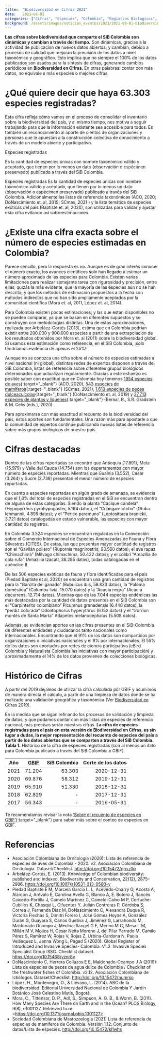```yaml
---
title:  "Biodiversidad en Cifras 2021"
date:   2021-08-01
categories: ["Cifras", "Especies", "Colombia", "Registros Biológicos", "2021"]
background: /assets/images/noticias_eventos/2021/2021-08-01-Biodiversidadencifras_2021.png
---
```


**Las cifras sobre biodiversidad que comparte el SiB Colombia son dinámicas y cambian a través del tiempo.** Son dinámicas, gracias a la actividad de publicación de nuevos datos abiertos; y cambian, debido a procesos de calidad que mejoran la precisión de los datos a nivel taxonómico y geográfico. Esto implica que no siempre el 100% de los datos publicados son usados para la síntesis de cifras, generando cambios periódicos en **Biodiversidad en Cifras.** En otras palabras: contar con más datos, no equivale a más especies o mejores cifras.

# ¿Qué quiere decir que haya 63.303 especies registradas?

Esta cifra refleja cómo vamos en el proceso de consolidar el inventario sobre la biodiversidad del país, y al mismo tiempo, nos motiva a seguir trabajando para que la información existente sea accesible para todos. Es también un reconocimiento al aporte de cientos de organizaciones y personas que le apuestan a la construcción colectiva de conocimiento a través de un modelo abierto y participativo. 

<form class="box">
  <div class="field">
    <label class="label">Especies registradas</label>
    <p>Es la cantidad de especies únicas con nombre taxonómico válido y aceptado, que tienen por lo menos un dato (observación o espécimen preservado) publicado a través del SiB Colombia.</p>
  </div>
</form>

Especies registradas
Es la cantidad de especies únicas con nombre taxonómico válido y aceptado, que tienen por lo menos un dato (observación o espécimen preservado) publicado a través del SiB Colombia. 
Adicionalmente las listas de referencia taxonómicas (ACO, 2020; DoNascimiento et. al, 2019; SCmas, 2021 ) y la lista temática de especies exóticas del país (Baptiste et. al, 2020), son utilizadas para validar y ajustar esta cifra evitando así sobreestimaciones. 

# ¿Existe una cifra exacta sobre el número de especies estimadas en Colombia?

Parece sencillo, pero la respuesta es no. Aunque es de gran interés conocer el número exacto, los avances científicos solo han llegado a estimar un número aproximado de las especies para Colombia. Existen varias limitaciones para realizar semejante tarea con rigurosidad y precisión, entre ellas, quizás la más evidente, que la mayoría de las especies aún no se han descrito; y que los métodos de estimación propuestos a la fecha son métodos indirectos que no han sido ampliamente aceptados por la comunidad científica (Mora et. al, 2011, López et. al, 2014).

Para Colombia existen pocas estimaciones; y las que están disponibles no se pueden comparar, ya que se basan en diferentes supuestos y se construyen con metodologías distintas. Una de estas aproximaciones, realizada por Arbeláez-Cortés (2013), estima que en Colombia podrían existir entre 200.000 y 900.000 especies a partir de una extrapolación de los resultados obtenidos por Mora et. al (2011) sobre la biodiversidad global. Si usamos esta estimación como referencia, en el SiB Colombia, ¡solo tendríamos evidencia de apenas el 25%!

Aunque no se conozca una cifra sobre el número de especies estimadas a nivel nacional (ni global), distintas redes de expertos disponen a través del SiB Colombia, listas de referencia sobre diferentes grupos biológicos determinados que actualizan regularmente. Gracias a este esfuerzo es posible saber con exactitud que en Colombia hoy tenemos [1954 especies de aves](https://doi.org/10.15472/qhsz0p){:target="_blank"} (ACO, 2020), [543 especies de mamíferos](https://doi.org/10.15472/kl1whs){:target="_blank"} (SCmas, 2021), [1.610 especies de peces dulceacuícolas](https://doi.org/10.15472/numrso){:target="_blank"} (DoNascimiento et. al, 2019) y [27.713 especies de plantas y líquenes](https://doi.org/10.15472/7avdhn){:target="_blank"} (Bernal, R., S.R. Gradstein & M. Celis (eds.), 2020) .

Para aproximarse con más exactitud al recuento de la biodiversidad del país, estos aportes son fundamentales. Una razón más para apostarle a que la comunidad de expertos continúe publicando nuevas listas de referencia sobre más grupos biológicos de nuestro país.

# Cifras destacadas

Dentro de las cifras reportadas se encontró que Antioquia (17.891), Meta (15.979) y Valle del Cauca (14.754) son los departamentos con mayor número de especies reportadas. Mientras que Guainia (3.552), Cesar (3.264) y Sucre (2.736) presentan el menor número de especies reportadas. 

En cuanto a especies reportadas en algún grado de amenaza, se evidencia que el 1,8% del total de especies registradas en el SiB se encuentran dentro de alguna de estas categorías. Siendo la planta “Cacique candela” (Hypopyrrhus pyrohypogaster, 5.164 datos), el “Cuángare otobo” (Otoba lehmannii, 4.895 datos); y el “Perico paramuno” (Leptosittaca branickii, 3.721 datos) catalogadas en estado vulnerable, las especies con mayor cantidad de registros.

En Colombia 3.524 especies se encuentran reguladas en la Convención sobre el Comercio Internacional de Especies Amenazadas de Fauna y Flora Silvestres (CITES). De estas, las que presentan mayor cantidad de registros son el “Gavilán pollero” (Rupornis magnirostris, 63.560 datos); el ave rapaz “Chimachimá” (Milvago chimachima, 50.432 datos); y el  colibrí “Amazilia de cola rufa” (Amazilia tzacatl, 36.285 datos), todas catalogadas en el apéndice II.

De las 506 especies exóticas de fauna y flora identificadas para el país (Piedad Baptiste et al, 2020) se encuentran una gran cantidad de registros para la “Garcita del ganado” (Bubulcus ibis, 58.833 datos),  la “Paloma doméstica”  (Columba livia, 15.070 datos) y la “Acacia negra” (Acacia decurrens, 12.714 datos). Mientras que de las 7.044 especies endémicas las más destacadas por la cantidad de datos presentes en el SiB Colombia son el “Carpinterito colombiano” Picumnus granadensis (6.448 datos), la “perdiz colorada” Odontophorus hyperythrus (6.152 datos) y el “Gorrión montés de Santa Marta” Atlapetes melanocephalus (5.508 datos).

Además, se evidencian aportes en las cifras presentes en el SiB-Colombia de diferentes entidades y ciudadanos tanto nacionales como internacionales. Encontrando que el 91% de los datos son compartidos por organizaciones o iniciativas  nacionales y el 9% por internacionales. El 55%  de los datos son aportados por redes de ciencia participativa (eBird Colombia y Naturalista Colombia las iniciativas con mayor participación) y aproximadamente el 14% de los datos provienen de colecciones biológicas.

# Histórico de Cifras

A partir del 2019 dejamos de utilizar la cifra calculada por GBIF y asumimos de manera directa el cálculo, a partir de una limpieza de datos donde se ha realizado una validación geográfica y taxonómica (Ver [Biodiversidad en Cifras 2019](https://biodiversidad.co/post/2019/biodiversidad-en-cifras/)).

En la medida que se sigan refinando los procesos de validación y limpieza de datos, y que podamos contar con más listas de especies de referencia nacional, más precisas serán nuestras cifras. **La cifra de especies registradas para el país en esta versión de Biodiversidad en Cifras, es sin lugar a dudas, la mejor representación del recuento de especies del país a partir de los datos abiertos que se comparten a través del SiB Colombia.**
**Tabla 1.** Histórico de la cifra de especies registradas (con al menos un dato para Colombia publicado a través del SiB Colombia o GBIF).

| Año       | [GBIF](http://www.gbif.org/sites/default/files/gbif_analytics/country/CO/about/csv/spe_kingdom.csv)       | SiB Colombia  |  Corte de los datos  |
| ------------- |:-------------:| -----:|-----:|
|2021|71.204|63.303|2020-12-31|
|2020|69.876|58.312|2019-12-31|
| 2019 | 65.910 | 51.330| 2018-12-31|
| 2018 | 62.829 | - | 2017-12-31|
| 2017 | 56.343| -  | 2016-05-31|

 
 
Te recomendamos revisar la nota [‘Sobre el recuento de especies en GBIF’](https://www.gbif.org/es/about-species-counts){:target="_blank"} para saber más sobre el conteo de especies en  GBIF.

# Referencias

* Asociación Colombiana de Ornitología (2020): Lista de referencia de especies de aves de Colombia - 2020. v2. Asociación Colombiana de Ornitología. Dataset/Checklist. <http://doi.org/10.15472/qhsz0p>
* Arbeláez-Cortés, E. (2013). Knowledge of Colombian biodiversity: published and indexed. Biodiversity and Conservation, 22(12), 2875–2906. <https://doi.org/10.1007/s10531-013-0560-y>
* Piedad Baptiste E M, Marcela García L. L, Acevedo-Charry O, Acosta A, Alarcón J, Arévalo E, Carolina Avella G, Blanco A, E. Botero J, Rancés Caicedo-Portilla J, Camelo Martínez C, Camelo-Calvo M P, Certuche-Cubillos K, Chasqui L, Cifuentes Y, Julián Contreras P, Córdoba S, Correa J, Fernanda Díaz M, DoNascimiento C, Alexandra Duque R, Victoria Flechas S, Dimitri Forero I, José Gómez Hoyos A, González Durán G, Guayara S, Carlos Guetiva J, Jiménez G, Larrahondo M, Maldonado Ocampo J, Medina-Rangel G F, Merino M C, Mesa L M, Millán M V, Mojica H, César Neita Moreno J, del Pilar Parrado M, Camilo Pérez S, Ramírez W, Rojas V, Rojas Z, Urbina-Cardona N, Paola Velásquez L, Jenna Wong L, Pagad S (2020). Global Register of Introduced and Invasive Species- Colombia. V1.3. Invasive Species Specialist Group ISSG. Checklist dataset. <https://doi.org/10.15468/yznr8v>
* DoNascimiento C, Herrera Collazos E E, Maldonado-Ocampo J A (2019): Lista de especies de peces de agua dulce de Colombia / Checklist of the freshwater fishes of Colombia. v2.12. Asociación Colombiana de Ictiólogos. Dataset/Checklist. <http://doi.org/10.15472/numrso>
* López, H., Montenegro, O., & Liévano, L. (2014). ABC de la biodiversidad. Editorial Universidad Nacional de Colombia Y Jardín Botánico José Celestino Mutis, Bogotá.
* Mora, C., Tittensor, D. P., Adl, S., Simpson, A. G. B., & Worm, B. (2011). How Many Species Are There on Earth and in the Ocean? PLOS Biology, 9(8), e1001127. Retrieved from >https://doi.org/10.1371/journal.pbio.1001127>
* Sociedad Colombiana de Mastozoología (2021) Lista de referencia de especies de mamíferos de Colombia. Versión 1.12. Conjunto de datos/Lista de especies. <http://doi.org/10.15472/kl1whs>

